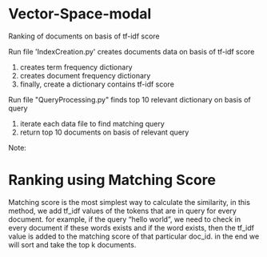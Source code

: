 # Vector-Space-modal
Ranking of documents on basis of tf-idf score

Run file 'IndexCreation.py' creates documents data on basis of tf-idf score
1. creates term frequency dictionary
2. creates document frequency dictionary
3. finally, create a dictionary contains tf-idf score

Run file "QueryProcessing.py" finds top 10 relevant dictionary on basis of query
1. iterate each data file to find matching query
2. return top 10 documents on basis of relevant query

Note: 

Ranking using Matching Score
=============================
Matching score is the most simplest way to calculate the similarity, in this method, we add tf_idf values of the tokens that are in query for every document. for example, if the query “hello world”, we need to check in every document if these words exists and if the word exists, then the tf_idf value is added to the matching score of that particular doc_id. in the end we will sort and take the top k documents.
